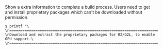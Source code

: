 Show a extra information to complete a build process.  Users need to get
and install proprietary packages which can't be downloaded without permission.

```
$ printf "\
\n================================================================================\
\nDownload and extract the proprietary packages for RZ/G2L, to enable GPU support.\
\n================================================================================\n"
```
